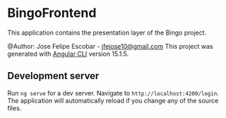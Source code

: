 # BingoFrontend

This application contains the presentation layer of the Bingo project.


@Author: Jose Felipe Escobar - jfejose10@gmail.com
This project was generated with [Angular CLI](https://github.com/angular/angular-cli) version 15.1.5.
## Development server

Run `ng serve` for a dev server. Navigate to `http://localhost:4200/login`. The application will automatically reload if you change any of the source files.


